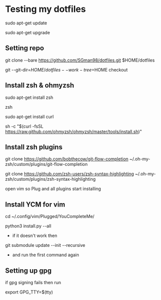 # Testing my dotfiles

sudo apt-get update

sudo apt-get upgrade

## Setting repo
git clone --bare https://github.com/SGman98/dotfiles.git $HOME/dotfiles

git --git-dir=$HOME/dotfiles --work-tree=$HOME checkout

## Install zsh & ohmyzsh
sudo apt-get install zsh

zsh

sudo apt-get install curl

sh -c "$(curl -fsSL https://raw.github.com/ohmyzsh/ohmyzsh/master/tools/install.sh)"

## Install zsh plugins
git clone https://github.com/bobthecow/git-flow-completion ~/.oh-my-zsh/custom/plugins/git-flow-completion

git clone https://github.com/zsh-users/zsh-syntax-highlighting ~/.oh-my-zsh/custom/plugins/zsh-syntax-highlighting


open vim so Plug and all plugins start installing
## Install YCM for vim
cd ~/.config/vim/Plugged/YouCompleteMe/

python3 install.py --all
- if it doesn't work then

git submodule update --init --recursive
- and run the first command again

## Setting up gpg
if gpg signing fails then run

export GPG_TTY=$(tty)
